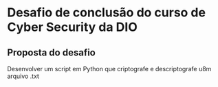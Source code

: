 # Desafio de conclusão do curso de Cyber Security da DIO

## Proposta do desafio
Desenvolver um script em Python que criptografe e descriptografe u8m arquivo .txt
